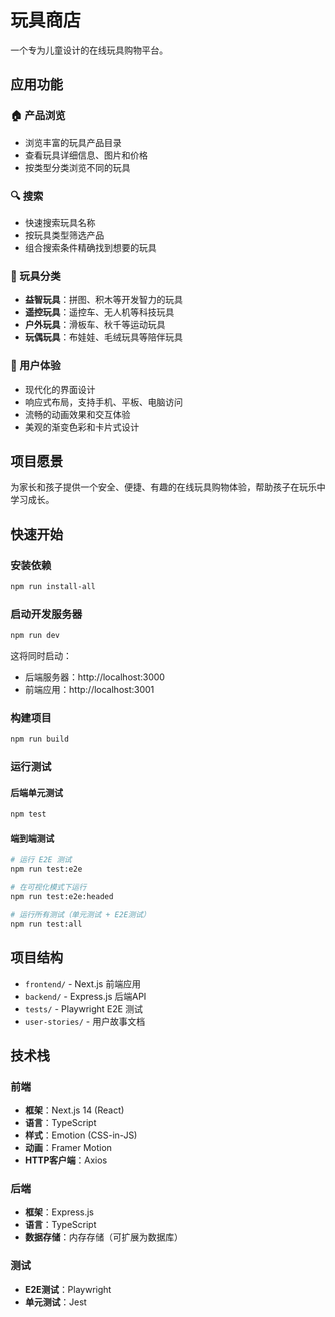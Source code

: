 # 玩具商店

一个专为儿童设计的在线玩具购物平台。

## 应用功能

### 🏠 产品浏览
- 浏览丰富的玩具产品目录
- 查看玩具详细信息、图片和价格
- 按类型分类浏览不同的玩具

### 🔍 搜索
- 快速搜索玩具名称
- 按玩具类型筛选产品
- 组合搜索条件精确找到想要的玩具

### 🎨 玩具分类
- **益智玩具**：拼图、积木等开发智力的玩具
- **遥控玩具**：遥控车、无人机等科技玩具
- **户外玩具**：滑板车、秋千等运动玩具
- **玩偶玩具**：布娃娃、毛绒玩具等陪伴玩具

### 📱 用户体验
- 现代化的界面设计
- 响应式布局，支持手机、平板、电脑访问
- 流畅的动画效果和交互体验
- 美观的渐变色彩和卡片式设计

## 项目愿景

为家长和孩子提供一个安全、便捷、有趣的在线玩具购物体验，帮助孩子在玩乐中学习成长。

## 快速开始

### 安装依赖
```bash
npm run install-all
```

### 启动开发服务器
```bash
npm run dev
```

这将同时启动：
- 后端服务器：http://localhost:3000
- 前端应用：http://localhost:3001

### 构建项目
```bash
npm run build
```

### 运行测试

#### 后端单元测试
```bash
npm test
```

#### 端到端测试
```bash
# 运行 E2E 测试
npm run test:e2e

# 在可视化模式下运行
npm run test:e2e:headed

# 运行所有测试（单元测试 + E2E测试）
npm run test:all
```

## 项目结构

- `frontend/` - Next.js 前端应用
- `backend/` - Express.js 后端API
- `tests/` - Playwright E2E 测试
- `user-stories/` - 用户故事文档

## 技术栈

### 前端
- **框架**：Next.js 14 (React)
- **语言**：TypeScript
- **样式**：Emotion (CSS-in-JS)
- **动画**：Framer Motion
- **HTTP客户端**：Axios

### 后端
- **框架**：Express.js
- **语言**：TypeScript
- **数据存储**：内存存储（可扩展为数据库）

### 测试
- **E2E测试**：Playwright
- **单元测试**：Jest
